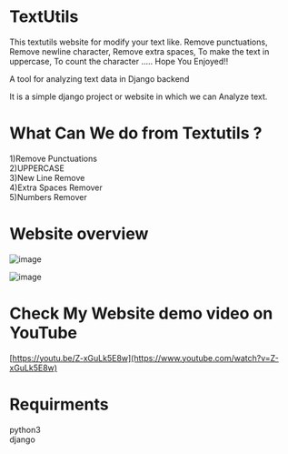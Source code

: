 # TextUtils
This textutils website for modify your text like. Remove punctuations, Remove newline character, Remove extra spaces, To make the text in uppercase, To count the character ..... Hope You Enjoyed!!

A tool for analyzing text data in Django backend

It is a simple django project or website in which we can Analyze text.

<h1>What Can We do from Textutils ?</h1>
1)Remove Punctuations<br>
2)UPPERCASE<br>
3)New Line Remove<br>
4)Extra Spaces Remover<br>
5)Numbers Remover

# Website overview

![image](https://user-images.githubusercontent.com/95087498/174428531-55d89a83-b6da-4bc0-bb31-ef6a46571147.png)


![image](https://user-images.githubusercontent.com/95087498/174428539-6870a200-4b8e-4897-8164-3cf427362029.png)



# Check My Website demo video on YouTube

[https://youtu.be/Z-xGuLk5E8w](https://www.youtube.com/watch?v=Z-xGuLk5E8w)

<h1>Requirments</h1>
python3<br>
django<br>
